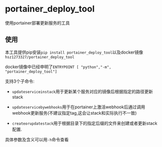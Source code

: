 # portainer_deploy_tool

使用portainer部署更新服务的工具

## 使用

本工具提供pip安装`pip install portainer_deploy_tool`以及docker镜像`hsz1273327/portainer_deploy_tool`

docker镜像中已经申明了`ENTRYPOINT [ "python","-m", "portainer_deploy_tool"]`

支持3个子命令:

+ `updateserviceinstack`用于更新某个服务对应的镜像后根据指定的路径更新stack

+ `updateservicebywebhooks`用于在portainer上激活webhook后通过调用webhook更新服务(不建议指定tag,这会让stack和实际执行不一致)

+ `createorupdatestack`用于根据目录下的指定后缀的文件来创建或者更新stack配置.

具体参数及含义可以用`-h`命令查看